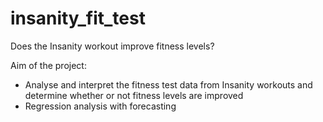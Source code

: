 # insanity_fit_test
Does the Insanity workout improve fitness levels?

Aim of the project:

 - Analyse and interpret the fitness test data from Insanity workouts and determine whether or not fitness levels are improved
 - Regression analysis with forecasting


